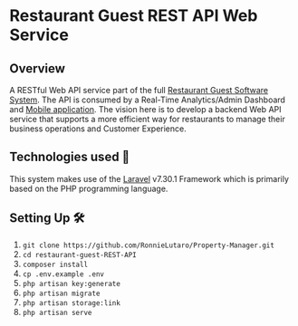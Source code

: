 # Restaurant Guest REST API Web Service
## Overview
A RESTful Web API service part of the full [Restaurant Guest Software System](https://github.com/users/RonnieLutaro/projects/5). The API is consumed by a Real-Time Analytics/Admin Dashboard and [Mobile application](https://github.com/RonnieLutaro/restaurant-guest-android). The vision here is to develop a backend Web API service that supports a more efficient way for restaurants to manage their business operations and Customer Experience.

## Technologies used 🚀
This system makes use of the [Laravel](https://laravel.com/docs/7.x) v7.30.1 Framework which is primarily based on the PHP programming language.

## Setting Up 🛠
01. `git clone https://github.com/RonnieLutaro/Property-Manager.git`
02. `cd restaurant-guest-REST-API`
03. `composer install`
04. `cp .env.example .env`
05. `php artisan key:generate`
06. `php artisan migrate`
07. `php artisan storage:link`
08. `php artisan serve`


